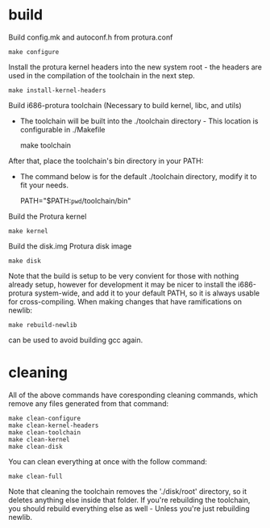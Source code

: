 

build
=====

Build config.mk and autoconf.h from protura.conf

    make configure

Install the protura kernel headers into the new system root - the headers are
used in the compilation of the toolchain in the next step.

    make install-kernel-headers

Build i686-protura toolchain (Necessary to build kernel, libc, and utils)
- The toolchain will be built into the ./toolchain directory - This location is
  configurable in ./Makefile

    make toolchain

After that, place the toolchain's bin directory in your PATH:
- The command below is for the default ./toolchain directory, modify it to fit
  your needs.

    PATH="$PATH:`pwd`/toolchain/bin"

Build the Protura kernel

    make kernel

Build the disk.img Protura disk image

    make disk

Note that the build is setup to be very convient for those with nothing already
setup, however for development it may be nicer to install the i686-protura
system-wide, and add it to your default PATH, so it is always usable for
cross-compiling. When making changes that have ramifications on newlib:

    make rebuild-newlib

can be used to avoid building gcc again.

cleaning
========

All of the above commands have coresponding cleaning commands, which remove any
files generated from that command:

    make clean-configure
    make clean-kernel-headers
    make clean-toolchain
    make clean-kernel
    make clean-disk

You can clean everything at once with the follow command:

    make clean-full

Note that cleaning the toolchain removes the './disk/root' directory, so it
deletes anything else inside that folder. If you're rebuilding the toolchain,
you should rebuild everything else as well - Unless you're just rebuilding
newlib.

